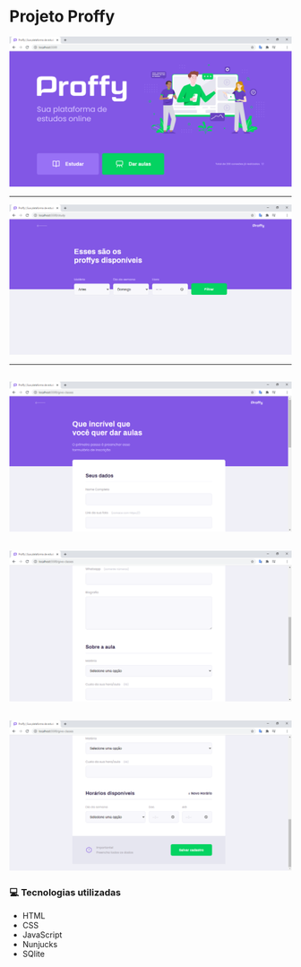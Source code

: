 # Projeto Proffy
![index](https://github.com/thaisaraujo2000/NLW2/blob/master/images-project/index.png?raw=true)
***
![study](https://github.com/thaisaraujo2000/NLW2/blob/master/images-project/study.png?raw=true)
***
![give-classes1](https://github.com/thaisaraujo2000/NLW2/blob/master/images-project/give-classes1.png?raw=true)
---
![give-classes2](https://github.com/thaisaraujo2000/NLW2/blob/master/images-project/give-classes2.png?raw=true)
---
![give-classes3](https://github.com/thaisaraujo2000/NLW2/blob/master/images-project/give-classes3.png?raw=true)
---

### :computer: Tecnologias utilizadas
<ul>
  <li>HTML</li>
  <li>CSS</li>
  <li>JavaScript</li>
  <li>Nunjucks</li>
  <li>SQlite</li>
</ul>

